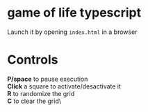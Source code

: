# game of life typescript

Launch it by opening ```index.html``` in a browser

# Controls
**P/space** to pause execution\
**Click** a square to activate/desactivate it\
**R** to randomize the grid\
**C** to clear the grid\
